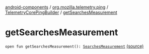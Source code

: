 [android-components](../../index.md) / [org.mozilla.telemetry.ping](../index.md) / [TelemetryCorePingBuilder](index.md) / [getSearchesMeasurement](./get-searches-measurement.md)

# getSearchesMeasurement

`open fun getSearchesMeasurement(): `[`SearchesMeasurement`](../../org.mozilla.telemetry.measurement/-searches-measurement/index.md) [(source)](https://github.com/mozilla-mobile/android-components/blob/master/components/service/telemetry/src/main/java/org/mozilla/telemetry/ping/TelemetryCorePingBuilder.java#L68)